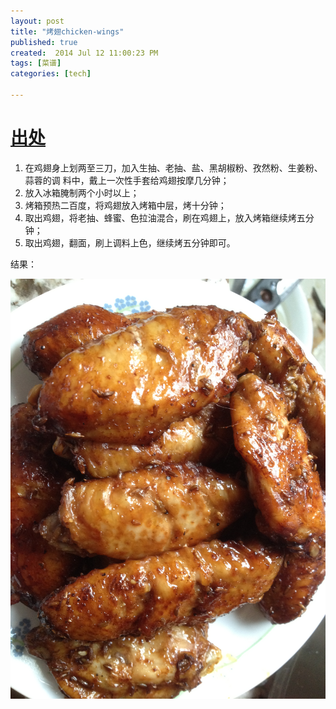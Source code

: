 ```yaml
---
layout: post
title: "烤翅chicken-wings"
published: true
created:  2014 Jul 12 11:00:23 PM
tags: [菜谱]
categories: [tech]

---
```


# [出处](http://www.xinshipu.com/%E8%B6%85%E7%BA%A7%E6%97%A0%E6%95%8C%E7%83%A4%E9%B8%A1%E7%BF%85-83815.htm)

1. 在鸡翅身上划两至三刀，加入生抽、老抽、盐、黑胡椒粉、孜然粉、生姜粉、蒜蓉的调
   料中，戴上一次性手套给鸡翅按摩几分钟；
2. 放入冰箱腌制两个小时以上；
3. 烤箱预热二百度，将鸡翅放入烤箱中层，烤十分钟；
4. 取出鸡翅，将老抽、蜂蜜、色拉油混合，刷在鸡翅上，放入烤箱继续烤五分钟；
5. 取出鸡翅，翻面，刷上调料上色，继续烤五分钟即可。

结果：

![kaochi](/images/caipu-recipe/kaochi-chicken-wings.jpg "kaochi")

